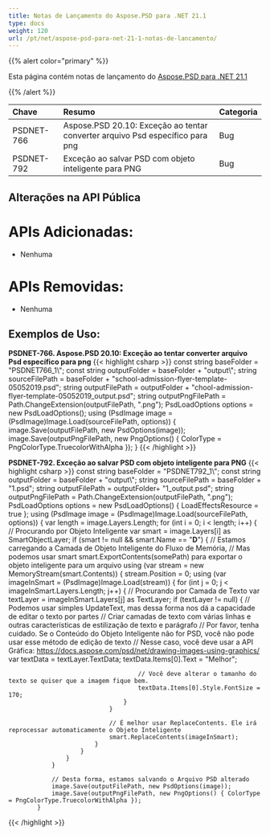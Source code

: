 ```yaml
---
title: Notas de Lançamento do Aspose.PSD para .NET 21.1
type: docs
weight: 120
url: /pt/net/aspose-psd-para-net-21-1-notas-de-lancamento/
---
```


{{% alert color="primary" %}} 

Esta página contém notas de lançamento do [Aspose.PSD para .NET 21.1](https://www.nuget.org/packages/Aspose.PSD/)

{{% /alert %}} 

|**Chave**|**Resumo**|**Categoria**|
| :- | :- | :- |
|PSDNET-766|Aspose.PSD 20.10: Exceção ao tentar converter arquivo Psd específico para png|Bug|
|PSDNET-792|Exceção ao salvar PSD com objeto inteligente para PNG|Bug|

## **Alterações na API Pública**
# **APIs Adicionadas:**
- Nenhuma

# **APIs Removidas:**
- Nenhuma

## **Exemplos de Uso:**
**PSDNET-766. Aspose.PSD 20.10: Exceção ao tentar converter arquivo Psd específico para png**
{{< highlight csharp >}}
            const string baseFolder = "PSDNET766_1\\";
            const string outputFolder = baseFolder + "output\\";
            string sourceFilePath = baseFolder + "school-admission-flyer-template-05052019.psd";
            string outputFilePath = outputFolder + "chool-admission-flyer-template-05052019_output.psd";
            string outputPngFilePath = Path.ChangeExtension(outputFilePath, ".png");
            PsdLoadOptions options = new PsdLoadOptions();
            using (PsdImage image = (PsdImage)Image.Load(sourceFilePath, options))
            {
                image.Save(outputFilePath, new PsdOptions(image));
                image.Save(outputPngFilePath, new PngOptions() { ColorType = PngColorType.TruecolorWithAlpha });
            }
{{< /highlight >}}

**PSDNET-792. Exceção ao salvar PSD com objeto inteligente para PNG**
{{< highlight csharp >}}
            const string baseFolder = "PSDNET792_1\\";
            const string outputFolder = baseFolder + "output\\";
            string sourceFilePath = baseFolder + "1.psd";
            string outputFilePath = outputFolder+ "1_output.psd";
            string outputPngFilePath = Path.ChangeExtension(outputFilePath, ".png");
            PsdLoadOptions options = new PsdLoadOptions() { LoadEffectsResource = true };
            using (PsdImage image = (PsdImage)Image.Load(sourceFilePath, options))
            {
                var length = image.Layers.Length;
                for (int i = 0; i < length; i++)
                {
                    // Procurando por Objeto Inteligente
                    var smart = image.Layers[i] as SmartObjectLayer;
                    if (smart != null && smart.Name == "__D__")
                    {
                        // Estamos carregando a Camada de Objeto Inteligente do Fluxo de Memória,
                        // Mas podemos usar smart smart.ExportContents(somePath) para exportar o objeto inteligente para um arquivo
                        using (var stream = new MemoryStream(smart.Contents))
                        {
                            stream.Position = 0;
                            using (var imageInSmart = (PsdImage)Image.Load(stream))
                            {
                                for (int j = 0; j < imageInSmart.Layers.Length; j++)
                                {
                                    // Procurando por Camada de Texto
                                    var textLayer = imageInSmart.Layers[j] as TextLayer;
                                    if (textLayer != null)
                                    {
                                        // Podemos usar simples UpdateText, mas dessa forma nos dá a capacidade de editar o texto por partes
                                        // Criar camadas de texto com várias linhas e outras características de estilização de texto e parágrafo
                                        // Por favor, tenha cuidado. Se o Conteúdo do Objeto Inteligente não for PSD, você não pode usar esse método de edição de texto
                                        // Nesse caso, você deve usar a API Gráfica: https://docs.aspose.com/psd/net/drawing-images-using-graphics/
                                        var textData = textLayer.TextData;
                                        textData.Items[0].Text = "Melhor";

                                        // Você deve alterar o tamanho do texto se quiser que a imagem fique bem.
                                        textData.Items[0].Style.FontSize = 170;
                                    }
                                }

                                // É melhor usar ReplaceContents. Ele irá reprocessar automaticamente o Objeto Inteligente
                                smart.ReplaceContents(imageInSmart);
                            }
                        }
                    }
                }

                // Desta forma, estamos salvando o Arquivo PSD alterado
                image.Save(outputFilePath, new PsdOptions(image));
                image.Save(outputPngFilePath, new PngOptions() { ColorType = PngColorType.TruecolorWithAlpha });
            }
{{< /highlight >}}

